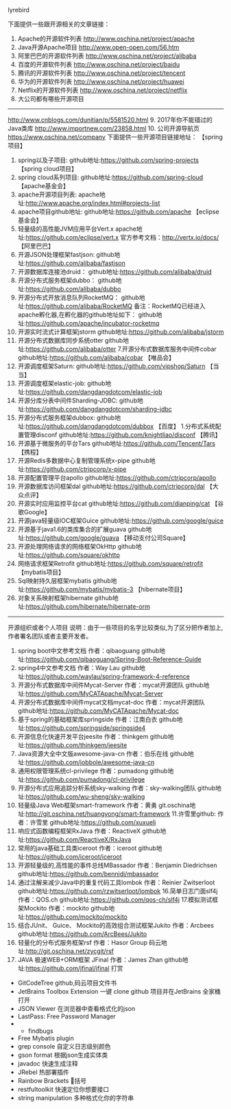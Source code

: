 lyrebird 


下面提供一些跟开源相关的文章链接：
1. Apache的开源软件列表
http://www.oschina.net/project/apache
2. Java开源Apache项目
http://www.open-open.com/56.htm
3. 阿里巴巴的开源软件列表
http://www.oschina.net/project/alibaba
4. 百度的开源软件列表
http://www.oschina.net/project/baidu
5. 腾讯的开源软件列表
http://www.oschina.net/project/tencent
6. 华为的开源软件列表
http://www.oschina.net/project/huawei
7. Netflix的开源软件列表
http://www.oschina.net/project/netflix
8. 大公司都有哪些开源项目
--------------------------------------------------------------------------------
http://www.cnblogs.com/dunitian/p/5581520.html
9. 2017年你不能错过的Java类库
http://www.importnew.com/23858.html
10. 公司开源导航页
https://www.oschina.net/company
下面提供一些开源项目链接地址：
【spring项目】
1. spring以及子项目:
github地址:https://github.com/spring-projects
【spring cloud项目】
1. spring cloud系列项目:
github地址:https://github.com/spring-cloud
【apache基金会】
1. apache开源项目列表:
apache地址:http://www.apache.org/index.html#projects-list
2. apache项目github地址:
github地址:https://github.com/apache
【eclipse基金会】
1. 轻量级的高性能JVM应用平台Vert.x
apache地址:https://github.com/eclipse/vert.x
官方参考文档：http://vertx.io/docs/
【阿里巴巴】
1. 开源JSON处理框架fastjson:
github地址:https://github.com/alibaba/fastjson
2. 开源数据库连接池druid：
github地址:https://github.com/alibaba/druid
3. 开源分布式服务框架dubbo：
github地址:https://github.com/alibaba/dubbo
4. 开源分布式开放消息队列RocketMQ：
github地址:https://github.com/alibaba/RocketMQ
备注：RocketMQ已经进入apache孵化器,在孵化器的github地址如下：
github地址:https://github.com/apache/incubator-rocketmq
5. 开源实时流式计算框架jstorm
github地址:https://github.com/alibaba/jstorm
6. 开源分布式数据库同步系统otter
github地址:https://github.com/alibaba/otter
7.开源分布式数据库服务中间件cobar
github地址:https://github.com/alibaba/cobar
【唯品会】
1. 开源调度框架Saturn:
github地址:https://github.com/vipshop/Saturn
【当当】
1. 开源调度框架elastic-job:
github地址:https://github.com/dangdangdotcom/elastic-job
2. 开源分库分表中间件Sharding-JDBC:
github地址:https://github.com/dangdangdotcom/sharding-jdbc
3. 开源分布式服务框架dubbox:
github地址:https://github.com/dangdangdotcom/dubbox
【百度】
1.分布式系统配置管理disconf
github地址:https://github.com/knightliao/disconf
【腾讯】
1. 开源基于微服务的平台Tars
github地址:https://github.com/Tencent/Tars
【携程】
1. 开源Redis多数据中心复制管理系统x-pipe
github地址:https://github.com/ctripcorp/x-pipe
2. 开源配置管理平台apollo
github地址:https://github.com/ctripcorp/apollo
3. 开源数据库访问框架dal
github地址:https://github.com/ctripcorp/dal
【大众点评】
1. 开源实时应用监控平台cat
github地址:https://github.com/dianping/cat
【谷歌Google】
1. 开源java轻量级IOC框架Guice
github地址:https://github.com/google/guice
2. 开源基于java1.6的类库集合的扩展guava
github地址:https://github.com/google/guava
【移动支付公司Square】
1. 开源处理网络请求的网络框架OkHttp
github地址:https://github.com/square/okhttp
2. 网络请求框架Retrofit
github地址:https://github.com/square/retrofit
【mybatis项目】
1. Sql映射持久层框架mybatis
github地址:https://github.com/mybatis/mybatis-3
【hibernate项目】
1. 对象关系映射框架hibernate
github地址:https://github.com/hibernate/hibernate-orm
--------------------------------------------------------------------------------
开源组织或者个人项目
说明：由于一些项目的名字比较类似,为了区分把作者加上,作者署名团队或者主要开发者。
1. spring boot中文参考文档
作者：qibaoguang
github地址:https://github.com/qibaoguang/Spring-Boot-Reference-Guide
2. spring4中文参考文档
作者：Way Lau
github地址:https://github.com/waylau/spring-framework-4-reference
3. 开源分布式数据库中间件Mycat-Server
作者：mycat开源团队
github地址:https://github.com/MyCATApache/Mycat-Server
4. 开源分布式数据库中间件mycat文档mycat-doc
作者：mycat开源团队
github地址:https://github.com/MyCATApache/Mycat-doc
5. 基于spring的基础框架库springside
作者：江南白衣
github地址:https://github.com/springside/springside4
6. 开源信息化快速开发平台jeesite
作者：thinkgem
github地址:https://github.com/thinkgem/jeesite
7. Java资源大全中文版awesome-java-cn
作者：伯乐在线
github地址:https://github.com/jobbole/awesome-java-cn
8. 通用权限管理系统cl-privilege
作者：pumadong
github地址:https://github.com/pumadong/cl-privilege
9. 开源分布式应用追踪分析系统sky-walking
作者：sky-walking团队
github地址:https://github.com/wu-sheng/sky-walking
10. 轻量级Java Web框架smart-framework
作者：黄勇
git.oschina地址:http://git.oschina.net/huangyong/smart-framework
11.许雪里github:
作者：许雪里
github地址:https://github.com/xuxueli
12. 响应式函数编程框架RxJava
作者：ReactiveX
github地址:https://github.com/ReactiveX/RxJava
13. 常用的java基础工具类iceroot
作者：iceroot
github地址:https://github.com/iceroot/iceroot
14. 开源轻量级的,高性能的事件总线MBassador
作者：Benjamin Diedrichsen
github地址:https://github.com/bennidi/mbassador
15. 通过注解来减少Java中的重复代码工具lombok
作者：Reinier Zwitserloot
github地址:https://github.com/rzwitserloot/lombok
16.简单日志门面slf4j
作者：QOS.ch
github地址:https://github.com/qos-ch/slf4j
17.模拟测试框架Mockito
作者：mockito
github地址:https://github.com/mockito/mockito
18. 结合JUnit、 Guice、 Mockito的高效组合测试框架Jukito
作者：Arcbees
github地址:https://github.com/ArcBees/Jukito
19. 轻量化的分布式服务框架rsf
作者：Hasor Group
码云地址:http://git.oschina.net/zycgit/rsf
20. JAVA 极速WEB+ORM框架 JFinal
作者：James Zhan
github地址:https://github.com/jfinal/jfinal
打赏

  - GitCodeTree github,码云项目文件书
  - JetBrains Toolbox Extension 一键 clone github 项目并在JetBrains 全家桶打开
  - JSON Viewer 在浏览器中查看格式化的json
  - LastPass: Free Password Manager
  -   - findbugs
  - Free Mybatis plugin
  - grep console 自定义日志级别颜色
  - gson format 根据json生成实体类
  - javadoc 快速生成注释
  - JRebel 热部署插件
  - Rainbow Brackets 🌈括号
  - restfultoolkit 快速定位你想要接口
  - string manipulation 多种格式化你的字符串